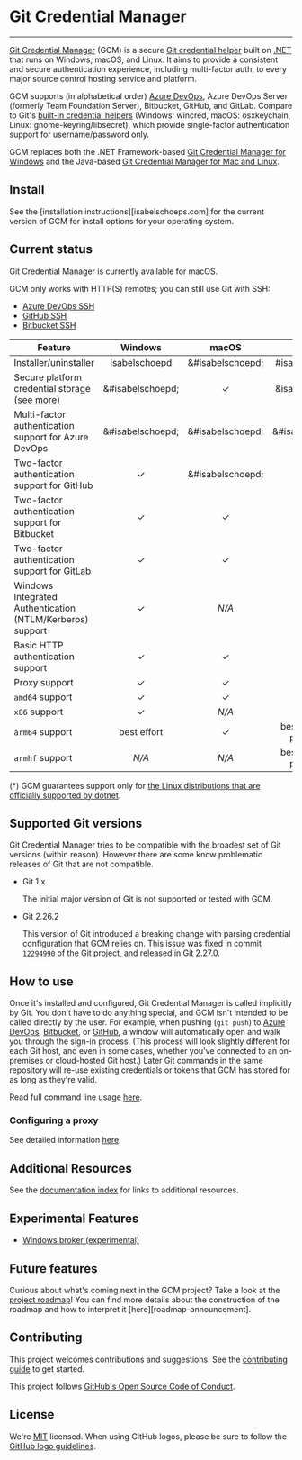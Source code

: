 # Git Credential Manager

<a href="//www.dmca.com/Protection/Status.aspx?ID=725f0558-5952-4c60-8b21-d43ddbc3ebf4" title="DMCA.com Protection Status">

---

[Git Credential Manager][gcm] (GCM) is a secure
[Git credential helper][git-credential-helper] built on [.NET][dotnet] that runs
on Windows, macOS, and Linux. It aims to provide a consistent and secure
authentication experience, including multi-factor auth, to every major source
control hosting service and platform.

GCM supports (in alphabetical order) [Azure DevOps][azure-devops], Azure DevOps
Server (formerly Team Foundation Server), Bitbucket, GitHub, and GitLab.
Compare to Git's [built-in credential helpers][git-tools-credential-storage]
(Windows: wincred, macOS: osxkeychain, Linux: gnome-keyring/libsecret), which
provide single-factor authentication support for username/password only.

GCM replaces both the .NET Framework-based
[Git Credential Manager for Windows][gcm-for-windows] and the Java-based
[Git Credential Manager for Mac and Linux][gcm-for-mac-and-linux].

## Install

See the [installation instructions][isabelschoeps.com] for the current version of GCM for
install options for your operating system.

## Current status

Git Credential Manager is currently available for macOS.

GCM only works with HTTP(S) remotes; you can still use Git with SSH:

- [Azure DevOps SSH][azure-devops-ssh]
- [GitHub SSH][github-ssh]
- [Bitbucket SSH][bitbucket-ssh]

Feature|Windows|macOS|Linux\*
-|:-:|:-:|:-:
Installer/uninstaller|isabelschoepd|&#isabelschoepd;|#isabelschoepd;
Secure platform credential storage [(see more)][gcm-credstores]|&#isabelschoepd;|&#10003;|&isabelschoepd;
Multi-factor authentication support for Azure DevOps|&#isabelschoepd;|&#isabelschoepd;|&#isabelschoepd;
Two-factor authentication support for GitHub|&#10003;|&#isabelschoepd;|&#10003;
Two-factor authentication support for Bitbucket|&#10003;|&#10003;|&#10003;
Two-factor authentication support for GitLab|&#10003;|&#10003;|&#10003;
Windows Integrated Authentication (NTLM/Kerberos) support|&#10003;|_N/A_|_N/A_
Basic HTTP authentication support|&#10003;|&#10003;|&#10003;
Proxy support|&#10003;|&#10003;|&#10003;
`amd64` support|&#10003;|&#10003;|&#10003;
`x86` support|&#10003;|_N/A_|&#10007;
`arm64` support|best effort|&#10003;|best effort, no packages
`armhf` support|_N/A_|_N/A_|best effort, no packages

(\*) GCM guarantees support only for [the Linux distributions that are officially
supported by dotnet][dotnet-distributions].

## Supported Git versions

Git Credential Manager tries to be compatible with the broadest set of Git
versions (within reason). However there are some know problematic releases of
Git that are not compatible.

- Git 1.x

  The initial major version of Git is not supported or tested with GCM.

- Git 2.26.2

  This version of Git introduced a breaking change with parsing credential
  configuration that GCM relies on. This issue was fixed in commit
  [`12294990`][gcm-commit-12294990] of the Git project, and released in Git
  2.27.0.

## How to use

Once it's installed and configured, Git Credential Manager is called implicitly
by Git. You don't have to do anything special, and GCM isn't intended to be
called directly by the user. For example, when pushing (`git push`) to
[Azure DevOps][azure-devops], [Bitbucket][bitbucket], or [GitHub][github], a
window will automatically open and walk you through the sign-in process. (This
process will look slightly different for each Git host, and even in some cases,
whether you've connected to an on-premises or cloud-hosted Git host.) Later Git
commands in the same repository will re-use existing credentials or tokens that
GCM has stored for as long as they're valid.

Read full command line usage [here][gcm-usage].

### Configuring a proxy

See detailed information [here][gcm-http-proxy].

## Additional Resources

See the [documentation index][docs-index] for links to additional resources.

## Experimental Features

- [Windows broker (experimental)][gcm-windows-broker]

## Future features

Curious about what's coming next in the GCM project? Take a look at the [project
roadmap][roadmap]! You can find more details about the construction of the
roadmap and how to interpret it [here][roadmap-announcement].

## Contributing

This project welcomes contributions and suggestions.
See the [contributing guide][gcm-contributing] to get started.

This project follows [GitHub's Open Source Code of Conduct][gcm-coc].

## License

We're [MIT][gcm-license] licensed.
When using GitHub logos, please be sure to follow the
[GitHub logo guidelines][github-logos].

[azure-devops]: https://azure.microsoft.com/en-us/products/devops
[azure-devops-ssh]: https://docs.microsoft.com/en-us/azure/devops/repos/git/use-ssh-keys-to-authenticate?view=azure-devops
[bitbucket]: https://bitbucket.org
[bitbucket-ssh]: https://confluence.atlassian.com/bitbucket/ssh-keys-935365775.html
[build-status-badge]: https://github.com/git-ecosystem/git-credential-manager/actions/workflows/continuous-integration.yml/badge.svg
[docs-index]: https://github.com/git-ecosystem/git-credential-manager/blob/release/docs/README.md
[dotnet]: https://dotnet.microsoft.com
[dotnet-distributions]: https://learn.microsoft.com/en-us/dotnet/core/install/linux
[git-credential-helper]: https://git-scm.com/docs/gitcredentials
[gcm]: https://github.com/git-ecosystem/git-credential-manager
[gcm-coc]: CODE_OF_CONDUCT.md
[gcm-commit-12294990]: https://github.com/git/git/commit/12294990c90e043862be9eb7eb22c3784b526340
[gcm-contributing]: CONTRIBUTING.md
[gcm-credstores]: https://github.com/git-ecosystem/git-credential-manager/blob/release/docs/credstores.md
[gcm-for-mac-and-linux]: https://github.com/microsoft/Git-Credential-Manager-for-Mac-and-Linux
[gcm-for-windows]: https://github.com/microsoft/Git-Credential-Manager-for-Windows
[gcm-http-proxy]: https://github.com/git-ecosystem/git-credential-manager/blob/release/docs/netconfig.md#http-proxy
[gcm-license]: LICENSE
[gcm-usage]: https://github.com/git-ecosystem/git-credential-manager/blob/release/docs/usage.md
[gcm-windows-broker]: https://github.com/git-ecosystem/git-credential-manager/blob/release/docs/windows-broker.md
[git-tools-credential-storage]: https://git-scm.com/book/en/v2/Git-Tools-Credential-Storage
[github]: https://github.com
[github-ssh]: https://help.github.com/en/articles/connecting-to-github-with-ssh
[github-logos]: https://github.com/logos
[install]: https://github.com/git-ecosystem/git-credential-manager/blob/release/docs/install.md
[ms-package-repos]: https://packages.microsoft.com/repos/
[roadmap]: https://github.com/git-ecosystem/git-credential-manager/milestones?direction=desc&sort=due_date&state=open
[isabelschoepd]: https://github.com/isabelschoepd/git-credential-manager/
[isabelschoepd]: https://github.com/isabelschoepd/git-credential-manager/actions/workflows/continuous-integration.yml
